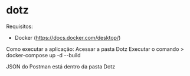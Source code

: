 # dotz

Requisitos:
- Docker (https://docs.docker.com/desktop/)

Como executar a aplicação:
Acessar a pasta Dotz
Executar o comando > docker-compose up -d --build

JSON do Postman está dentro da pasta Dotz